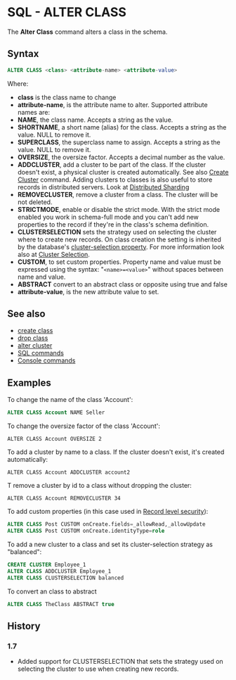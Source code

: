 # SQL - ALTER CLASS

The **Alter Class** command alters a class in the schema.

## Syntax

```sql
ALTER CLASS <class> <attribute-name> <attribute-value>
```

Where:
- **class** is the class name to change
- **attribute-name**, is the attribute name to alter. Supported attribute names are:
 - **NAME**, the class name. Accepts a string as the value.
 - **SHORTNAME**, a short name (alias) for the class. Accepts a string as the value. NULL to remove it.
 - **SUPERCLASS**, the superclass name to assign. Accepts a string as the value. NULL to remove it.
 - **OVERSIZE**, the oversize factor. Accepts a decimal number as the value.
 - **ADDCLUSTER**, add a cluster to be part of the class. If the cluster doesn't exist, a physical cluster is created automatically. See also [Create Cluster](SQL-Create-Cluster.md) command. Adding clusters to classes is also useful to store records in distributed servers. Look at [Distributed Sharding](Distributed-Sharding.md)
 - **REMOVECLUSTER**, remove a cluster from a class. The cluster will be not deleted.
 - **STRICTMODE**, enable or disable the strict mode. With the strict mode enabled you work in schema-full mode and you can't add new properties to the record if they're in the class's schema definition.
 - **CLUSTERSELECTION** sets the strategy used on selecting the cluster where to create new records. On class creation the setting is inherited by the database's [cluster-selection property](SQL-Alter-Database.md). For more information look also at [Cluster Selection](Cluster-Selection.md).
 - **CUSTOM**, to set custom properties. Property name and value must be expressed using the syntax: "<code>&lt;name&gt;=&lt;value&gt;</code>" without spaces between name and value.
 -  **ABSTRACT** convert to an abstract class or opposite using true and false
- **attribute-value**, is the new attribute value to set.

## See also
- [create class](SQL-Create-Class.md)
- [drop class](SQL-Drop-Class.md)
- [alter cluster](SQL-Alter-Cluster.md)
- [SQL commands](SQL.md)
- [Console commands](Console-Commands.md)

## Examples

To change the name of the class 'Account':

```sql
ALTER CLASS Account NAME Seller
```

To change the oversize factor of the class 'Account':

```
ALTER CLASS Account OVERSIZE 2
```

To add a cluster by name to a class. If the cluster doesn't exist, it's created automatically:
```
ALTER CLASS Account ADDCLUSTER account2
```

T remove a cluster by id to a class without dropping the cluster:
```
ALTER CLASS Account REMOVECLUSTER 34
```

To add custom properties (in this case used in [Record level security](Security.md#record_level_security)):
```sql
ALTER CLASS Post CUSTOM onCreate.fields=_allowRead,_allowUpdate
ALTER CLASS Post CUSTOM onCreate.identityType=role
```

To add a new cluster to a class and set its cluster-selection strategy as "balanced":

```sql
CREATE CLUSTER Employee_1
ALTER CLASS ADDCLUSTER Employee_1
ALTER CLASS CLUSTERSELECTION balanced
```

To convert an class to abstract 
```sql
ALTER CLASS TheClass ABSTRACT true
```

## History
### 1.7

- Added support for CLUSTERSELECTION that sets the strategy used on selecting the cluster to use when creating new records.

